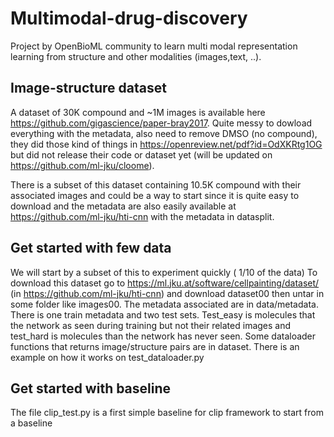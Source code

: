 # Multimodal-drug-discovery

Project by OpenBioML community to learn multi modal representation learning from structure and other modalities (images,text, ..).


## Image-structure dataset

A dataset of 30K compound and ~1M images is available here https://github.com/gigascience/paper-bray2017.
Quite messy to dowload everything with the metadata, also need to remove DMSO (no compound), they did those kind of things in https://openreview.net/pdf?id=OdXKRtg1OG
but did not release their code or dataset yet (will be updated on https://github.com/ml-jku/cloome).

There is a subset of this dataset containing 10.5K compound with their associated images and could be a way to start since it is quite easy to download and the metadata
are also easily available at https://github.com/ml-jku/hti-cnn with the metadata in datasplit. 

## Get started with few data

We will start by a subset of this to experiment quickly ( 1/10 of the data)
To download this dataset go to https://ml.jku.at/software/cellpainting/dataset/ (in https://github.com/ml-jku/hti-cnn) and download dataset00 then untar in some folder like images00. The metadata associated are in data/metadata. There is one train metadata and two test sets. Test_easy is molecules that the network as seen during training but not their related images and test_hard is molecules than the network has never seen.
Some dataloader functions that returns image/structure pairs are in dataset. There is an example on how it works on test_dataloader.py 

## Get started with baseline

The file clip_test.py is a first simple baseline for clip framework to start from a baseline

